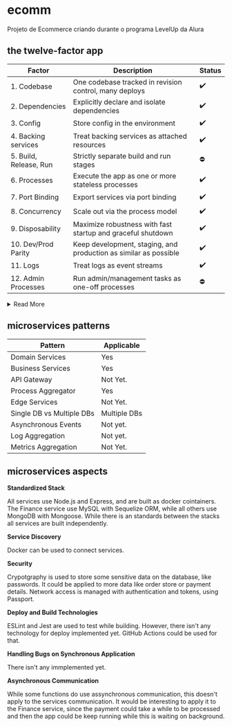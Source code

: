 # ecomm

Projeto de Ecommerce criando durante o programa LevelUp da Alura

## the twelve-factor app

| Factor | Description | Status |  
|--------|-------------|--------|  
| 1. Codebase | One codebase tracked in revision control, many deploys |✔️|  
| 2. Dependencies | Explicitly declare and isolate dependencies |✔️|  
| 3. Config | Store config in the environment |✔️|  
| 4. Backing services | Treat backing services as attached resources |✔️|  
| 5. Build, Release, Run | Strictly separate build and run stages |⛔|  
| 6. Processes | Execute the app as one or more stateless processes | ✔️|  
| 7. Port Binding | Export services via port binding |✔️|  
| 8. Concurrency | Scale out via the process model |✔️|  
| 9. Disposability | Maximize robustness with fast startup and graceful shutdown |✔️|  
| 10. Dev/Prod Parity | Keep development, staging, and production as similar as possible |✔️|  
| 11. Logs | Treat logs as event streams |✔️|  
| 12. Admin Processes | Run admin/management tasks as one-off processes |⛔|

<details>
<summary>Read More</summary>

1. **Codebase** 

    Git is used for version control, and this GitHub repository is maintains the codebase. 

2. **Dependencies**

    All services have their own package.json where dependencies are explicitly declared, which allows for using npm install. 

3. **Config**

    Some config are done in environment variables saved on an .env archive. There is room for improvement here, however. 

4. **Backing Services**

    The project use both MongoDB and MySQL as attached resources, accessed via a URL or credentials stored in the config. This way it's possible to connect or disconnect the database easily. 

5. **Build, Release, Run**

    Not applicable yet. However, the use of docker would make it easier to implement. 

6. **Processes**

    The processes in this project are stateless and all data that needs to be stored are saved on a backing service. 

7. **Port Binding**

    This project is self-contained, and exports HTTP as a service by binding to a port defined on the docker-compose. 

8. **Concurrency**

    This project is divided in several services that can run independently. 

9. **Disposability**

    The use of docker makes it easy to turn on and off every service, or the whole project. 

10. **Dev/Prod Parity**

    Dev, Production and Test environments are similar. 

11. **Logs**

    Logs are directed to the console, the app doesn't route or store its output stream.

12. **Admin Processes**

    Not applicable. 
</details>

## microservices patterns

| Pattern | Applicable |
|---------|------------|
| Domain Services | Yes |
| Business Services | Yes |
| API Gateway | Not Yet. |
| Process Aggregator | Yes |
| Edge Services | Not Yet.|
| Single DB vs Multiple DBs | Multiple DBs |
| Asynchronous Events‌ | Not yet.|
| Log Aggregation | Not yet.|
| Metrics Aggregation | Not Yet.|

## microservices aspects 

**Standardized Stack**

All services use Node.js and Express, and are built as docker cointainers. The Finance service use MySQL with Sequelize ORM, while all others use MongoDB with Mongoose. While there is an standards between the stacks all services are built independently. 

**Service Discovery**

Docker can be used to connect services. 

**Security**

Crypotgraphy is used to store some sensitive data on the database, like passwords. It could be applied to more data like order store or payment details. Network access is managed with authentication and tokens, using Passport. 

**Deploy and Build Technologies** 

ESLint and Jest are used to test while building. However, there isn't any technology for deploy implemented yet. GitHub Actions could be used for that. 

**Handling Bugs on Synchronous Application**

There isn't any immplemented yet. 

**Asynchronous Communication**

While some functions do use assynchronous communication, this doesn't apply to the services communication. It would be interesting to apply it to the Finance service, since the payment could take a while to be processed and then the app could be keep running while this is waiting on background.  


